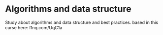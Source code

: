 # Algorithms and data structure
Study about algorithms and data structure and best practices.
based in this curse here: l1nq.com/UqC1a

